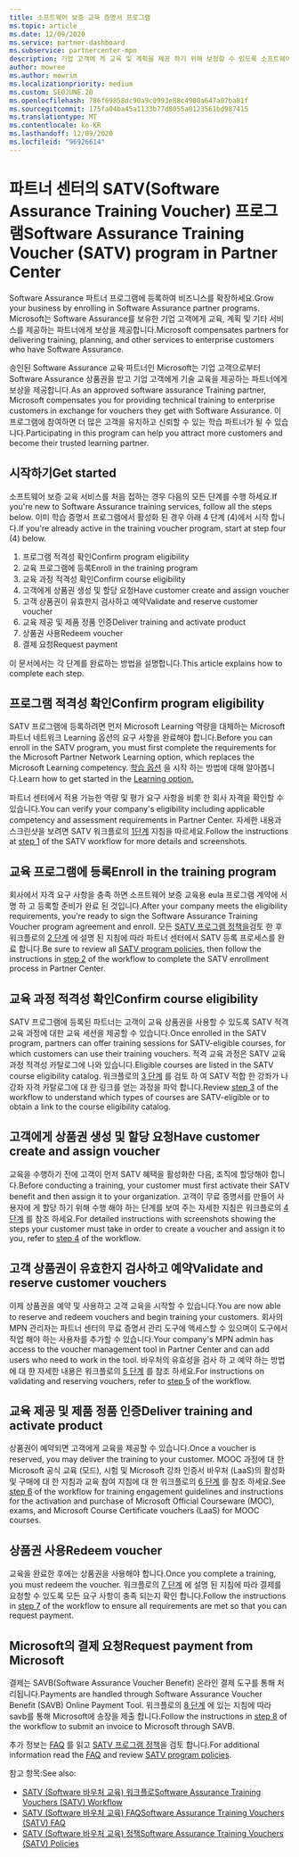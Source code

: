 ```yaml
---
title: 소프트웨어 보증 교육 증명서 프로그램
ms.topic: article
ms.date: 12/09/2020
ms.service: partner-dashboard
ms.subservice: partnercenter-mpn
description: 기업 고객에 게 교육 및 계획을 제공 하기 위해 보정할 수 있도록 소프트웨어 보증 교육 증명서 프로그램에 등록 하는 방법에 대해 알아봅니다.
author: mowree
ms.author: mowrim
ms.localizationpriority: medium
ms.custom: SEOJUNE.20
ms.openlocfilehash: 786f69858dc90a9c0993e88c4900a647a07ba81f
ms.sourcegitcommit: 175fa04ba45a1133b77d8055a0123561bd987415
ms.translationtype: MT
ms.contentlocale: ko-KR
ms.lasthandoff: 12/09/2020
ms.locfileid: "96926614"
---
```

# <a name="software-assurance-training-voucher-satv-program-in-partner-center"></a><span data-ttu-id="b9bd0-103">파트너 센터의 SATV(Software Assurance Training Voucher) 프로그램</span><span class="sxs-lookup"><span data-stu-id="b9bd0-103">Software Assurance Training Voucher (SATV) program in Partner Center</span></span>

<span data-ttu-id="b9bd0-104">Software Assurance 파트너 프로그램에 등록하여 비즈니스를 확장하세요.</span><span class="sxs-lookup"><span data-stu-id="b9bd0-104">Grow your business by enrolling in Software Assurance partner programs.</span></span> <span data-ttu-id="b9bd0-105">Microsoft는 Software Assurance를 보유한 기업 고객에게 교육, 계획 및 기타 서비스를 제공하는 파트너에게 보상을 제공합니다.</span><span class="sxs-lookup"><span data-stu-id="b9bd0-105">Microsoft compensates partners for delivering training, planning, and other services to enterprise customers who have Software Assurance.</span></span>

<span data-ttu-id="b9bd0-106">승인된 Software Assurance 교육 파트너인 Microsoft는 기업 고객으로부터 Software Assurance 상품권을 받고 기업 고객에게 기술 교육을 제공하는 파트너에게 보상을 제공합니다.</span><span class="sxs-lookup"><span data-stu-id="b9bd0-106">As an approved software assurance Training partner, Microsoft compensates you for providing technical training to enterprise customers in exchange for vouchers they get with Software Assurance.</span></span> <span data-ttu-id="b9bd0-107">이 프로그램에 참여하면 더 많은 고객을 유치하고 신뢰할 수 있는 학습 파트너가 될 수 있습니다.</span><span class="sxs-lookup"><span data-stu-id="b9bd0-107">Participating in this program can help you attract more customers and become their trusted learning partner.</span></span>

## <a name="get-started"></a><span data-ttu-id="b9bd0-108">시작하기</span><span class="sxs-lookup"><span data-stu-id="b9bd0-108">Get started</span></span>

<span data-ttu-id="b9bd0-109">소프트웨어 보증 교육 서비스를 처음 접하는 경우 다음의 모든 단계를 수행 하세요.</span><span class="sxs-lookup"><span data-stu-id="b9bd0-109">If you're new to Software Assurance training services, follow all the steps below.</span></span> <span data-ttu-id="b9bd0-110">이미 학습 증명서 프로그램에서 활성화 된 경우 아래 4 단계 (4)에서 시작 합니다.</span><span class="sxs-lookup"><span data-stu-id="b9bd0-110">If you're already active in the training voucher program, start at step four (4) below.</span></span> 

1. <span data-ttu-id="b9bd0-111">프로그램 적격성 확인</span><span class="sxs-lookup"><span data-stu-id="b9bd0-111">Confirm program eligibility</span></span>
2. <span data-ttu-id="b9bd0-112">교육 프로그램에 등록</span><span class="sxs-lookup"><span data-stu-id="b9bd0-112">Enroll in the training program</span></span>
3. <span data-ttu-id="b9bd0-113">교육 과정 적격성 확인</span><span class="sxs-lookup"><span data-stu-id="b9bd0-113">Confirm course eligibility</span></span>
4. <span data-ttu-id="b9bd0-114">고객에게 상품권 생성 및 할당 요청</span><span class="sxs-lookup"><span data-stu-id="b9bd0-114">Have customer create and assign voucher</span></span>
5. <span data-ttu-id="b9bd0-115">고객 상품권이 유효한지 검사하고 예약</span><span class="sxs-lookup"><span data-stu-id="b9bd0-115">Validate and reserve customer voucher</span></span>
6. <span data-ttu-id="b9bd0-116">교육 제공 및 제품 정품 인증</span><span class="sxs-lookup"><span data-stu-id="b9bd0-116">Deliver training and activate product</span></span>
7. <span data-ttu-id="b9bd0-117">상품권 사용</span><span class="sxs-lookup"><span data-stu-id="b9bd0-117">Redeem voucher</span></span>
8. <span data-ttu-id="b9bd0-118">결제 요청</span><span class="sxs-lookup"><span data-stu-id="b9bd0-118">Request payment</span></span>

<span data-ttu-id="b9bd0-119">이 문서에서는 각 단계를 완료하는 방법을 설명합니다.</span><span class="sxs-lookup"><span data-stu-id="b9bd0-119">This article explains how to complete each step.</span></span>

## <a name="confirm-program-eligibility"></a><span data-ttu-id="b9bd0-120">프로그램 적격성 확인</span><span class="sxs-lookup"><span data-stu-id="b9bd0-120">Confirm program eligibility</span></span>

<span data-ttu-id="b9bd0-121">SATV 프로그램에 등록하려면 먼저 Microsoft Learning 역량을 대체하는 Microsoft 파트너 네트워크 Learning 옵션의 요구 사항을 완료해야 합니다.</span><span class="sxs-lookup"><span data-stu-id="b9bd0-121">Before you can enroll in the SATV program, you must first complete the requirements for the Microsoft Partner Network Learning option, which replaces the Microsoft Learning competency.</span></span> <span data-ttu-id="b9bd0-122">[학습 옵션](https://partner.microsoft.com/membership/learning-partners) 을 시작 하는 방법에 대해 알아봅니다.</span><span class="sxs-lookup"><span data-stu-id="b9bd0-122">Learn how to get started in the [Learning option.](https://partner.microsoft.com/membership/learning-partners)</span></span>

<span data-ttu-id="b9bd0-123">파트너 센터에서 적용 가능한 역량 및 평가 요구 사항을 비롯 한 회사 자격을 확인할 수 있습니다.</span><span class="sxs-lookup"><span data-stu-id="b9bd0-123">You can verify your company's eligibility including applicable competency and assessment requirements in Partner Center.</span></span> <span data-ttu-id="b9bd0-124">자세한 내용과 스크린샷을 보려면 SATV 워크플로의 [1단계](https://query.prod.cms.rt.microsoft.com/cms/api/am/binary/RE4s3bB) 지침을 따르세요.</span><span class="sxs-lookup"><span data-stu-id="b9bd0-124">Follow the instructions at [step 1](https://query.prod.cms.rt.microsoft.com/cms/api/am/binary/RE4s3bB) of the SATV workflow for more details and screenshots.</span></span>

## <a name="enroll-in-the-training-program"></a><span data-ttu-id="b9bd0-125">교육 프로그램에 등록</span><span class="sxs-lookup"><span data-stu-id="b9bd0-125">Enroll in the training program</span></span>

<span data-ttu-id="b9bd0-126">회사에서 자격 요구 사항을 충족 하면 소프트웨어 보증 교육용 eula 프로그램 계약에 서명 하 고 등록할 준비가 완료 된 것입니다.</span><span class="sxs-lookup"><span data-stu-id="b9bd0-126">After your company meets the eligibility requirements, you're ready to sign the Software Assurance Training Voucher program agreement and enroll.</span></span> <span data-ttu-id="b9bd0-127">모든 [SATV 프로그램 정책을](https://query.prod.cms.rt.microsoft.com/cms/api/am/binary/RE3koEP)검토 한 후 워크플로의 [2 단계](https://query.prod.cms.rt.microsoft.com/cms/api/am/binary/RE4s3bB) 에 설명 된 지침에 따라 파트너 센터에서 SATV 등록 프로세스를 완료 합니다.</span><span class="sxs-lookup"><span data-stu-id="b9bd0-127">Be sure to review all [SATV program policies](https://query.prod.cms.rt.microsoft.com/cms/api/am/binary/RE3koEP), then follow the instructions in [step 2](https://query.prod.cms.rt.microsoft.com/cms/api/am/binary/RE4s3bB) of the workflow to complete the SATV enrollment process in Partner Center.</span></span>


## <a name="confirm-course-eligibility"></a><span data-ttu-id="b9bd0-128">교육 과정 적격성 확인</span><span class="sxs-lookup"><span data-stu-id="b9bd0-128">Confirm course eligibility</span></span>
<span data-ttu-id="b9bd0-129">SATV 프로그램에 등록된 파트너는 고객이 교육 상품권을 사용할 수 있도록 SATV 적격 교육 과정에 대한 교육 세션을 제공할 수 있습니다.</span><span class="sxs-lookup"><span data-stu-id="b9bd0-129">Once enrolled in the SATV program, partners can offer training sessions for SATV-eligible courses, for which customers can use their training vouchers.</span></span> <span data-ttu-id="b9bd0-130">적격 교육 과정은 SATV 교육 과정 적격성 카탈로그에 나와 있습니다.</span><span class="sxs-lookup"><span data-stu-id="b9bd0-130">Eligible courses are listed in the SATV course eligibility catalog.</span></span> <span data-ttu-id="b9bd0-131">워크플로의 [3 단계](https://query.prod.cms.rt.microsoft.com/cms/api/am/binary/RE4s3bB) 를 검토 하 여 SATV 적합 한 강좌가 나 강좌 자격 카탈로그에 대 한 링크를 얻는 과정을 파악 합니다.</span><span class="sxs-lookup"><span data-stu-id="b9bd0-131">Review [step 3](https://query.prod.cms.rt.microsoft.com/cms/api/am/binary/RE4s3bB) of the workflow to understand which types of courses are SATV-eligible or to obtain a link to the course eligibility catalog.</span></span>

## <a name="have-customer-create-and-assign-voucher"></a><span data-ttu-id="b9bd0-132">고객에게 상품권 생성 및 할당 요청</span><span class="sxs-lookup"><span data-stu-id="b9bd0-132">Have customer create and assign voucher</span></span>

<span data-ttu-id="b9bd0-133">교육을 수행하기 전에 고객이 먼저 SATV 혜택을 활성화한 다음, 조직에 할당해야 합니다.</span><span class="sxs-lookup"><span data-stu-id="b9bd0-133">Before conducting a training, your customer must first activate their SATV benefit and then assign it to your organization.</span></span> <span data-ttu-id="b9bd0-134">고객이 무료 증명서를 만들어 사용자에 게 할당 하기 위해 수행 해야 하는 단계를 보여 주는 자세한 지침은 워크플로의 [4 단계](https://query.prod.cms.rt.microsoft.com/cms/api/am/binary/RE4s3bB) 를 참조 하세요.</span><span class="sxs-lookup"><span data-stu-id="b9bd0-134">For detailed instructions with screenshots showing the steps your customer must take in order to create a voucher and assign it to you, refer to [step 4](https://query.prod.cms.rt.microsoft.com/cms/api/am/binary/RE4s3bB) of the workflow.</span></span>

## <a name="validate-and-reserve-customer-vouchers"></a><span data-ttu-id="b9bd0-135">고객 상품권이 유효한지 검사하고 예약</span><span class="sxs-lookup"><span data-stu-id="b9bd0-135">Validate and reserve customer vouchers</span></span>

<span data-ttu-id="b9bd0-136">이제 상품권을 예약 및 사용하고 고객 교육을 시작할 수 있습니다.</span><span class="sxs-lookup"><span data-stu-id="b9bd0-136">You are now able to reserve and redeem vouchers and begin training your customers.</span></span> <span data-ttu-id="b9bd0-137">회사의 MPN 관리자는 파트너 센터의 무료 증명서 관리 도구에 액세스할 수 있으며이 도구에서 작업 해야 하는 사용자를 추가할 수 있습니다.</span><span class="sxs-lookup"><span data-stu-id="b9bd0-137">Your company's MPN admin has access to the voucher management tool in Partner Center and can add users who need to work in the tool.</span></span> <span data-ttu-id="b9bd0-138">바우처의 유효성을 검사 하 고 예약 하는 방법에 대 한 자세한 내용은 워크플로의 [5 단계](https://query.prod.cms.rt.microsoft.com/cms/api/am/binary/RE4s3bB) 를 참조 하세요.</span><span class="sxs-lookup"><span data-stu-id="b9bd0-138">For instructions on validating and reserving vouchers, refer to [step 5](https://query.prod.cms.rt.microsoft.com/cms/api/am/binary/RE4s3bB) of the workflow.</span></span>

## <a name="deliver-training-and-activate-product"></a><span data-ttu-id="b9bd0-139">교육 제공 및 제품 정품 인증</span><span class="sxs-lookup"><span data-stu-id="b9bd0-139">Deliver training and activate product</span></span>

<span data-ttu-id="b9bd0-140">상품권이 예약되면 고객에게 교육을 제공할 수 있습니다.</span><span class="sxs-lookup"><span data-stu-id="b9bd0-140">Once a voucher is reserved, you may deliver the training to your customer.</span></span> <span data-ttu-id="b9bd0-141">MOOC 과정에 대 한 Microsoft 공식 교육 (모드), 시험 및 Microsoft 강좌 인증서 바우처 (LaaS)의 활성화 및 구매에 대 한 지침과 교육 참여 지침에 대 한 워크플로의 [6 단계](https://query.prod.cms.rt.microsoft.com/cms/api/am/binary/RE4s3bB) 를 참조 하세요.</span><span class="sxs-lookup"><span data-stu-id="b9bd0-141">See [step 6](https://query.prod.cms.rt.microsoft.com/cms/api/am/binary/RE4s3bB) of the workflow for training engagement guidelines and instructions for the activation and purchase of Microsoft Official Courseware (MOC), exams, and Microsoft Course Certificate vouchers (LaaS) for MOOC courses.</span></span>

## <a name="redeem-voucher"></a><span data-ttu-id="b9bd0-142">상품권 사용</span><span class="sxs-lookup"><span data-stu-id="b9bd0-142">Redeem voucher</span></span>

<span data-ttu-id="b9bd0-143">교육을 완료한 후에는 상품권을 사용해야 합니다.</span><span class="sxs-lookup"><span data-stu-id="b9bd0-143">Once you complete a training, you must redeem the voucher.</span></span> <span data-ttu-id="b9bd0-144">워크플로의 [7 단계](https://query.prod.cms.rt.microsoft.com/cms/api/am/binary/RE4s3bB) 에 설명 된 지침에 따라 결제를 요청할 수 있도록 모든 요구 사항이 충족 되는지 확인 합니다.</span><span class="sxs-lookup"><span data-stu-id="b9bd0-144">Follow the instructions in [step 7](https://query.prod.cms.rt.microsoft.com/cms/api/am/binary/RE4s3bB) of the workflow to ensure all requirements are met so that you can request payment.</span></span> 


## <a name="request-payment-from-microsoft"></a><span data-ttu-id="b9bd0-145">Microsoft의 결제 요청</span><span class="sxs-lookup"><span data-stu-id="b9bd0-145">Request payment from Microsoft</span></span>

<span data-ttu-id="b9bd0-146">결제는 SAVB(Software Assurance Voucher Benefit) 온라인 결제 도구를 통해 처리됩니다.</span><span class="sxs-lookup"><span data-stu-id="b9bd0-146">Payments are handled through Software Assurance Voucher Benefit (SAVB) Online Payment Tool.</span></span> <span data-ttu-id="b9bd0-147">워크플로의 [8 단계](https://query.prod.cms.rt.microsoft.com/cms/api/am/binary/RE4s3bB) 에 있는 지침에 따라 savb를 통해 Microsoft에 송장을 제출 합니다.</span><span class="sxs-lookup"><span data-stu-id="b9bd0-147">Follow the instructions in [step 8](https://query.prod.cms.rt.microsoft.com/cms/api/am/binary/RE4s3bB) of the workflow to submit an invoice to Microsoft through SAVB.</span></span> 

<span data-ttu-id="b9bd0-148">추가 정보는 [FAQ](https://query.prod.cms.rt.microsoft.com/cms/api/am/binary/RE3kz5o) 를 읽고 [SATV 프로그램 정책](https://query.prod.cms.rt.microsoft.com/cms/api/am/binary/RE3koEP)을 검토 합니다.</span><span class="sxs-lookup"><span data-stu-id="b9bd0-148">For additional information read the [FAQ](https://query.prod.cms.rt.microsoft.com/cms/api/am/binary/RE3kz5o) and review [SATV program policies](https://query.prod.cms.rt.microsoft.com/cms/api/am/binary/RE3koEP).</span></span>

<span data-ttu-id="b9bd0-149">참고 항목:</span><span class="sxs-lookup"><span data-stu-id="b9bd0-149">See also:</span></span>

- [<span data-ttu-id="b9bd0-150">SATV (Software 바우처 교육) 워크플로</span><span class="sxs-lookup"><span data-stu-id="b9bd0-150">Software Assurance Training Vouchers (SATV) Workflow</span></span>](https://query.prod.cms.rt.microsoft.com/cms/api/am/binary/RE4s3bB)
- [<span data-ttu-id="b9bd0-151">SATV (Software 바우처 교육) FAQ</span><span class="sxs-lookup"><span data-stu-id="b9bd0-151">Software Assurance Training Vouchers (SATV) FAQ</span></span>](https://query.prod.cms.rt.microsoft.com/cms/api/am/binary/RE3kz5o)
- [<span data-ttu-id="b9bd0-152">SATV (Software 바우처 교육) 정책</span><span class="sxs-lookup"><span data-stu-id="b9bd0-152">Software Assurance Training Vouchers (SATV) Policies</span></span>](https://query.prod.cms.rt.microsoft.com/cms/api/am/binary/RE3koEP)
